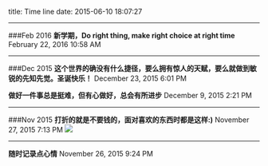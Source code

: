 title: Time line
date: 2015-06-10 18:07:27

---
###Feb 2016
**新学期，Do right thing, make right choice at right time**
February 22, 2016 10:58 AM

---
###Dec 2015
**这个世界的确没有什么捷径，要么拥有惊人的天赋，要么就做到敏锐的先知先觉。圣诞快乐！**
December 23, 2015 6:01 PM

**做好一件事总是挺难，但有心做好，总会有所进步**
December 9, 2015 2:21 PM

---
###Nov 2015
**打折的就是不要钱的，面对喜欢的东西时都是这样:)**
November 27, 2015 7:13 PM
![](http://7xjz3b.com1.z0.glb.clouddn.com/timeline051127.jpg)


---
**随时记录点心情**
November 26, 2015 9:24 PM